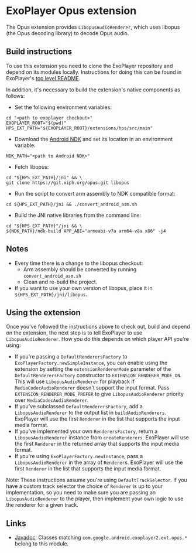 # ExoPlayer Opus extension #

The Opus extension provides `LibopusAudioRenderer`, which uses libopus (the Opus
decoding library) to decode Opus audio.

## Build instructions ##

To use this extension you need to clone the ExoPlayer repository and depend on
its modules locally. Instructions for doing this can be found in ExoPlayer's
[top level README][].

In addition, it's necessary to build the extension's native components as
follows:

* Set the following environment variables:

```
cd "<path to exoplayer checkout>"
EXOPLAYER_ROOT="$(pwd)"
HPS_EXT_PATH="${EXOPLAYER_ROOT}/extensions/hps/src/main"
```

* Download the [Android NDK][] and set its location in an environment variable:

```
NDK_PATH="<path to Android NDK>"
```

* Fetch libopus:

```
cd "${HPS_EXT_PATH}/jni" && \
git clone https://git.xiph.org/opus.git libopus
```

* Run the script to convert arm assembly to NDK compatible format:

```
cd ${HPS_EXT_PATH}/jni && ./convert_android_asm.sh
```

* Build the JNI native libraries from the command line:

```
cd "${HPS_EXT_PATH}"/jni && \
${NDK_PATH}/ndk-build APP_ABI="armeabi-v7a arm64-v8a x86" -j4
```

[top level README]: https://github.com/google/ExoPlayer/blob/release-v2/README.md
[Android NDK]: https://developer.android.com/tools/sdk/ndk/index.html

## Notes ##

* Every time there is a change to the libopus checkout:
  * Arm assembly should be converted by running `convert_android_asm.sh`
  * Clean and re-build the project.
* If you want to use your own version of libopus, place it in
  `${HPS_EXT_PATH}/jni/libopus`.

## Using the extension ##

Once you've followed the instructions above to check out, build and depend on
the extension, the next step is to tell ExoPlayer to use `LibopusAudioRenderer`.
How you do this depends on which player API you're using:

* If you're passing a `DefaultRenderersFactory` to
  `ExoPlayerFactory.newSimpleInstance`, you can enable using the extension by
  setting the `extensionRendererMode` parameter of the `DefaultRenderersFactory`
  constructor to `EXTENSION_RENDERER_MODE_ON`. This will use
  `LibopusAudioRenderer` for playback if `MediaCodecAudioRenderer` doesn't
  support the input format. Pass `EXTENSION_RENDERER_MODE_PREFER` to give
  `LibopusAudioRenderer` priority over `MediaCodecAudioRenderer`.
* If you've subclassed `DefaultRenderersFactory`, add a `LibopusAudioRenderer`
  to the output list in `buildAudioRenderers`. ExoPlayer will use the first
  `Renderer` in the list that supports the input media format.
* If you've implemented your own `RenderersFactory`, return a
  `LibopusAudioRenderer` instance from `createRenderers`. ExoPlayer will use the
  first `Renderer` in the returned array that supports the input media format.
* If you're using `ExoPlayerFactory.newInstance`, pass a `LibopusAudioRenderer`
  in the array of `Renderer`s. ExoPlayer will use the first `Renderer` in the
  list that supports the input media format.

Note: These instructions assume you're using `DefaultTrackSelector`. If you have
a custom track selector the choice of `Renderer` is up to your implementation,
so you need to make sure you are passing an `LibopusAudioRenderer` to the
player, then implement your own logic to use the renderer for a given track.

## Links ##

* [Javadoc][]: Classes matching `com.google.android.exoplayer2.ext.opus.*`
  belong to this module.

[Javadoc]: https://google.github.io/ExoPlayer/doc/reference/index.html
